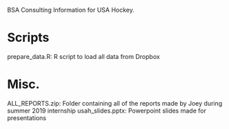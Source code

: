 BSA Consulting Information for USA Hockey.

# Scripts
prepare_data.R: R script to load all data from Dropbox


# Misc.
ALL_REPORTS.zip: Folder containing all of the reports made by Joey during summer 2019 internship
usah_slides.pptx: Powerpoint slides made for presentations

